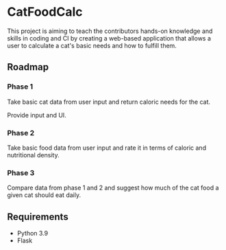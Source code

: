 # CatFoodCalc
This project is aiming to teach the contributors hands-on knowledge and skills in coding and CI by 
creating a web-based application that allows a user to calculate a cat's basic needs 
and how to fulfill them.

## Roadmap
### Phase 1
Take basic cat data from user input and return caloric needs for the cat. 

Provide input and UI.
### Phase 2
Take basic food data from user input and rate it in terms of caloric and nutritional density.
### Phase 3
Compare data from phase 1 and 2 and suggest how much of the cat food a given cat should eat daily.

## Requirements
* Python 3.9
* Flask
